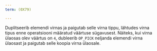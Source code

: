 ```yaml
---
term: (0X79)

---
```

Duplitseerib elemendi virnas ja paigutab selle virna tippu, lähtudes virna tipus enne operatsiooni määratud väärtuse sügavusest. Näiteks, kui virna ülaosas olev väärtus on `4`, dubleerib `OP_PICK` neljanda elemendi virna ülaosast ja paigutab selle koopia virna ülaosale.